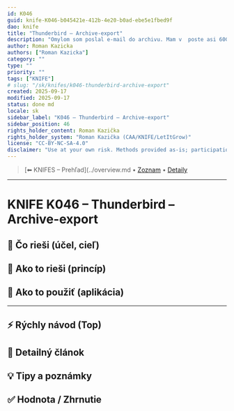 ```yaml
---
id: K046
guid: knife-K046-b045421e-412b-4e20-b0ad-ebe5e1fbed9f
dao: knife
title: "Thunderbird – Archive-export"
description: "Omylom som poslal e-mail do archivu. Mam v  poste asi 60GB udajov. Ako to riesit?"
author: Roman Kazicka
authors: ["Roman Kazicka"]
category: ""
type: ""
priority: ""
tags: ["KNIFE"]
# slug: "/sk/knifes/k046-thunderbird-archive-export"
created: 2025-09-17
modified: 2025-09-17
status: done md
locale: sk
sidebar_label: "K046 – Thunderbird – Archive-export"
sidebar_position: 46
rights_holder_content: Roman Kazička
rights_holder_system: "Roman Kazička (CAA/KNIFE/LetItGrow)"
license: "CC-BY-NC-SA-4.0"
disclaimer: "Use at your own risk. Methods provided as-is; participation is voluntary and context-aware."
---
```

<!-- body:start -->

<!-- nav:knifes -->
> [⬅ KNIFES – Prehľad](../overview.md • [Zoznam](../KNIFE_Overview_List.md) • [Detaily](../KNIFE_Overview_Details.md)
---
# KNIFE K046 – Thunderbird – Archive-export

## 🎯 Čo rieši (účel, cieľ)

## 🧩 Ako to rieši (princíp)

## 🧪 Ako to použiť (aplikácia)

---

## ⚡ Rýchly návod (Top)

## 📜 Detailný článok

## 💡 Tipy a poznámky

## ✅ Hodnota / Zhrnutie
